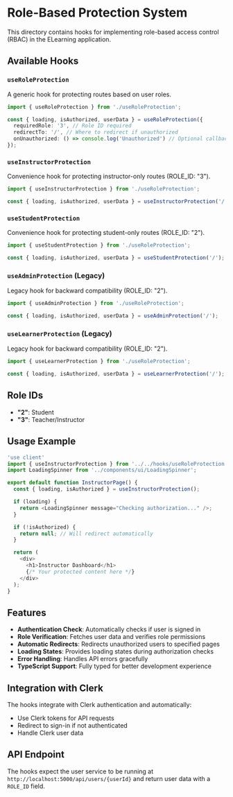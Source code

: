 # Role-Based Protection System

This directory contains hooks for implementing role-based access control (RBAC) in the ELearning application.

## Available Hooks

### `useRoleProtection`
A generic hook for protecting routes based on user roles.

```typescript
import { useRoleProtection } from './useRoleProtection';

const { loading, isAuthorized, userData } = useRoleProtection({
  requiredRole: '3', // Role ID required
  redirectTo: '/', // Where to redirect if unauthorized
  onUnauthorized: () => console.log('Unauthorized') // Optional callback
});
```

### `useInstructorProtection`
Convenience hook for protecting instructor-only routes (ROLE_ID: "3").

```typescript
import { useInstructorProtection } from './useRoleProtection';

const { loading, isAuthorized, userData } = useInstructorProtection('/');
```

### `useStudentProtection`
Convenience hook for protecting student-only routes (ROLE_ID: "2").

```typescript
import { useStudentProtection } from './useRoleProtection';

const { loading, isAuthorized, userData } = useStudentProtection('/');
```

### `useAdminProtection` (Legacy)
Legacy hook for backward compatibility (ROLE_ID: "2").

```typescript
import { useAdminProtection } from './useRoleProtection';

const { loading, isAuthorized, userData } = useAdminProtection('/');
```

### `useLearnerProtection` (Legacy)
Legacy hook for backward compatibility (ROLE_ID: "2").

```typescript
import { useLearnerProtection } from './useRoleProtection';

const { loading, isAuthorized, userData } = useLearnerProtection('/');
```

## Role IDs

- **"2"**: Student
- **"3"**: Teacher/Instructor

## Usage Example

```typescript
'use client'
import { useInstructorProtection } from '../../hooks/useRoleProtection';
import LoadingSpinner from '../components/ui/LoadingSpinner';

export default function InstructorPage() {
  const { loading, isAuthorized } = useInstructorProtection();

  if (loading) {
    return <LoadingSpinner message="Checking authorization..." />;
  }

  if (!isAuthorized) {
    return null; // Will redirect automatically
  }

  return (
    <div>
      <h1>Instructor Dashboard</h1>
      {/* Your protected content here */}
    </div>
  );
}
```

## Features

- **Authentication Check**: Automatically checks if user is signed in
- **Role Verification**: Fetches user data and verifies role permissions
- **Automatic Redirects**: Redirects unauthorized users to specified pages
- **Loading States**: Provides loading states during authorization checks
- **Error Handling**: Handles API errors gracefully
- **TypeScript Support**: Fully typed for better development experience

## Integration with Clerk

The hooks integrate with Clerk authentication and automatically:
- Use Clerk tokens for API requests
- Redirect to sign-in if not authenticated
- Handle Clerk user data

## API Endpoint

The hooks expect the user service to be running at `http://localhost:5000/api/users/{userId}` and return user data with a `ROLE_ID` field. 